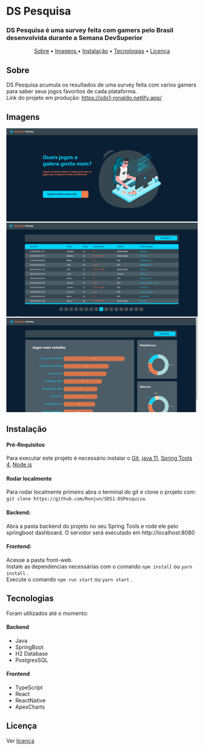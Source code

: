 # DS Pesquisa
### DS Pesquisa é uma survey feita com gamers pelo Brasil desenvolvida durante a Semana DevSuperior

<p align="center">
 <a href="#sobre">Sobre</a> •
 <a href="#imagens"> Imagens </a> •	
 <a href="#instalação">Instalação</a> • 
 <a href="#tecnologias">Tecnologias</a> •  
 <a href="#licença">Licença</a>  
</p>

## Sobre
 DS Pesquisa acumula os resultados de uma survey feita com varios gamers para saber seus jogos favoritos de cada plataforma. <br/>
 Link do projeto em produção: https://sds1-ronaldo.netlify.app/

## Imagens
![Tela inicial](https://github.com/Ronjun/resources/blob/main/dspesquisa/tela1.png) ![tabela](https://github.com/Ronjun/resources/blob/main/dspesquisa/tela2.png) ![gráfico](https://github.com/Ronjun/resources/blob/main/dspesquisa/tela3.png)

## Instalação
#### Pré-Requisitos
Para executar este projeto é necessário instalar o [Git](https://git-scm.com/), [java 11](https://www.oracle.com/java/technologies/javase-jdk11-downloads.html), [Spring Tools 4](https://spring.io/tools),
[Node.js](https://nodejs.org/en/)
#### Rodar localmente
Para rodar localmente primeiro abra o terminal do git e clone o projeto com:
` git clone https://github.com/Ronjun/SDS1-DSPesquisa `.
#### Backend:
Abra a pasta backend do projeto no seu Spring Tools e rode ele pelo springboot dashboard.
O servidor será executado em http://localhost:8080
#### Frontend:
Acesse a pasta front-web. <br/>
Instale as dependencias necessárias com o comando `npm install` ou `yarn install` .<br/>
Execute o comando `npm run start` ou `yarn start` .

## Tecnologias
Foram utilizados até o momento:
#### Backend
* Java
* SpringBoot
* H2 Database
* PostgresSQL 
#### Frontend
* TypeScript
* React
* ReactNative
* ApexCharts

## Licença
Ver [licença](https://github.com/Ronjun/SDS1-DSPesquisa/blob/master/LICENSE) 

